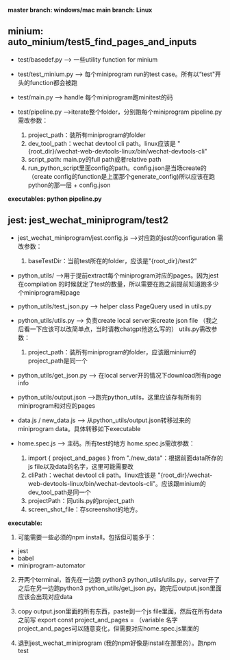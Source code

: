 **master branch: windows/mac**
**main branch: Linux**


## minium: auto_minium/test5_find_pages_and_inputs

* test/basedef.py --> 一些utility function for minium

* test/test_minium.py --> 每个miniprogram run的test case。所有以“test"开头的function都会被跑

* test/main.py --> handle 每个miniprogram跑minitest的码

* test/pipeline.py -->iterate整个folder，分别跑每个miniprogram
pipeline.py 需改参数：
    1. project_path：装所有miniprogram的folder
    2. dev_tool_path：wechat devtool cli path。linux应该是  "{root_dir}/wechat-web-devtools-linux/bin/wechat-devtools-cli"
    3. script_path: main.py的full path或者relative path
    4. run_python_script里面config的path。config.json是当场create的（create config的function是上面那个generate_config)所以应该在跑python的那一层 + config.json

**executables: python pipeline.py**

## jest: jest_wechat_miniprogram/test2

* jest_wechat_miniprogram/jest.config.js -->对应跑的jest的configuration
需改参数：
    1. baseTestDir：当前test所在的folder，应该是"{root_dir}/test2”

* python_utils/ -->用于提前extract每个miniprogram对应的pages。因为jest在compilation 的时候就定了test的数量，所以需要在跑之前提前知道跑多少个miniprogram和page

* python_utils/test_json.py --> helper class PageQuery used in utils.py

* python_utils/utils.py --> 负责create local server来create json file （我之后看一下应该可以改简单点，当时请教chatgpt他这么写的）
utils.py需改参数：
    1. project_path：装所有miniprogram的folder，应该跟minium的project_path是同一个

* python_utils/get_json.py --> 在local server开的情况下download所有page info

* python_utils/output.json -->跑完python_utils，这里应该存有所有的miniprogram和对应的pages

* data.js / new_data.js --> 从python_utils/output.json转移过来的miniprogram data。具体转移如下executable

* home.spec.js --> 主码。所有test的地方
home.spec.js需改参数：
    1. import { project_and_pages } from "./new_data"：根据前面data所存的js file以及data的名字，这里可能需要改
    2. cliPath：wechat devtool cli path。linux应该是  "{root_dir}/wechat-web-devtools-linux/bin/wechat-devtools-cli"。应该跟minium的dev_tool_path是同一个
    3. projectPath：同utils.py的project_path
    4. screen_shot_file：存screenshot的地方。


**executable:**
1. 可能需要一些必须的npm install。包括但可能多于：
 - jest
 - babel
 - miniprogram-automator

2. 开两个terminal，首先在一边跑 python3 python_utils/utils.py，server开了之后在另一边跑python3 python_utils/get_json.py。跑完后output.json里面应该会出现对应data

3. copy output.json里面的所有东西，paste到一个js file里面，然后在所有data之前写 export const project_and_pages = （variable 名字project_and_pages可以随意变化，但需要对应home.spec.js里面的

4. 退到jest_wechat_miniprogram (我的npm好像是install在那里的）。跑npm test
